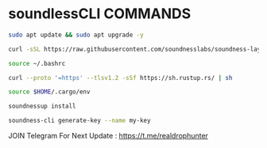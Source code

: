 # soundlessCLI COMMANDS
```bash
sudo apt update && sudo apt upgrade -y
```
```bash
curl -sSL https://raw.githubusercontent.com/soundnesslabs/soundness-layer/main/soundnessup/install | bash
```
```bash
source ~/.bashrc
```
```bash
curl --proto '=https' --tlsv1.2 -sSf https://sh.rustup.rs/ | sh
```
```bash
source $HOME/.cargo/env
```
```bash
soundnessup install
```
```bash
soundness-cli generate-key --name my-key
```

JOIN Telegram For Next Update : https://t.me/realdrophunter
